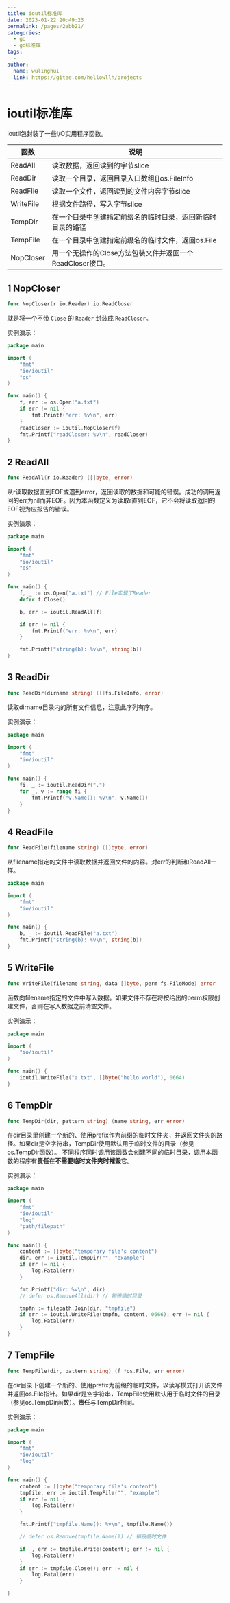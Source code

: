 ```yaml
---
title: ioutil标准库
date: 2023-01-22 20:49:23
permalink: /pages/2ebb21/
categories:
  - go
  - go标准库
tags:
  - 
author: 
  name: wulinghui
  link: https://gitee.com/hellowllh/projects
---
```

# ioutil标准库

ioutil包封装了一些I/O实用程序函数。

| 函数      | 说明                                                       |
| --------- | ---------------------------------------------------------- |
| ReadAll   | 读取数据，返回读到的字节slice                              |
| ReadDir   | 读取一个目录，返回目录入口数组[]os.FileInfo                |
| ReadFile  | 读取一个文件，返回读到的文件内容字节slice                  |
| WriteFile | 根据文件路径，写入字节slice                                |
| TempDir   | 在一个目录中创建指定前缀名的临时目录，返回新临时目录的路径 |
| TempFile  | 在一个目录中创建指定前缀名的临时文件，返回os.File          |
| NopCloser | 用一个无操作的Close方法包装文件并返回一个ReadCloser接口。  |

## 1 NopCloser

```go
func NopCloser(r io.Reader) io.ReadCloser
```

就是将一个不带 `Close` 的 `Reader` 封装成 `ReadCloser`。

实例演示：

```go
package main

import (
	"fmt"
	"io/ioutil"
	"os"
)

func main() {
	f, err := os.Open("a.txt")
	if err != nil {
		fmt.Printf("err: %v\n", err)
	}
	readCloser := ioutil.NopCloser(f)
	fmt.Printf("readCloser: %v\n", readCloser)
}
```



## 2 ReadAll

```go
func ReadAll(r io.Reader) ([]byte, error)
```

从r读取数据直到EOF或遇到error，返回读取的数据和可能的错误。成功的调用返回的err为nil而非EOF。因为本函数定义为读取r直到EOF，它不会将读取返回的EOF视为应报告的错误。

实例演示：

```go
package main

import (
	"fmt"
	"io/ioutil"
	"os"
)

func main() {
	f, _ := os.Open("a.txt") // File实现了Reader
	defer f.Close()

	b, err := ioutil.ReadAll(f)

	if err != nil {
		fmt.Printf("err: %v\n", err)
	}

	fmt.Printf("string(b): %v\n", string(b))
}
```



## 3 ReadDir

```go
func ReadDir(dirname string) ([]fs.FileInfo, error)
```

读取dirname目录内的所有文件信息，注意此序列有序。

实例演示：

```go
package main

import (
	"fmt"
	"io/ioutil"
)

func main() {
	fi, _ := ioutil.ReadDir(".")
	for _, v := range fi {
		fmt.Printf("v.Name(): %v\n", v.Name())
	}
}
```



## 4 ReadFile

```go
func ReadFile(filename string) ([]byte, error)
```

从filename指定的文件中读取数据并返回文件的内容。对err的判断和ReadAll一样。

```go
package main

import (
	"fmt"
	"io/ioutil"
)

func main() {
	b, _ := ioutil.ReadFile("a.txt")
	fmt.Printf("string(b): %v\n", string(b))
}

```

## 5 WriteFile

```go
func WriteFile(filename string, data []byte, perm fs.FileMode) error
```

函数向filename指定的文件中写入数据。如果文件不存在将按给出的perm权限创建文件，否则在写入数据之前清空文件。

实例演示：

```go
package main

import (
	"io/ioutil"
)

func main() {
	ioutil.WriteFile("a.txt", []byte("hello world"), 0664)
}
```





## 6 TempDir

```go
func TempDir(dir, pattern string) (name string, err error)
```

在dir目录里创建一个新的、使用prefix作为前缀的临时文件夹，并返回文件夹的路径。如果dir是空字符串，TempDir使用默认用于临时文件的目录（参见os.TempDir函数）。 不同程序同时调用该函数会创建不同的临时目录，调用本函数的程序有**责任**在**不需要临时文件夹时摧毁**它。

实例演示：

```go
package main

import (
	"fmt"
	"io/ioutil"
	"log"
	"path/filepath"
)

func main() {
	content := []byte("temporary file's content")
	dir, err := ioutil.TempDir("", "example")
	if err != nil {
		log.Fatal(err)
	}

	fmt.Printf("dir: %v\n", dir)
	// defer os.RemoveAll(dir) // 销毁临时目录

	tmpfn := filepath.Join(dir, "tmpfile")
	if err := ioutil.WriteFile(tmpfn, content, 0666); err != nil {
		log.Fatal(err)
	}
}
```

## 7 TempFile

```go
func TempFile(dir, pattern string) (f *os.File, err error)
```

在dir目录下创建一个新的、使用prefix为前缀的临时文件，以读写模式打开该文件并返回os.File指针。如果dir是空字符串，TempFile使用默认用于临时文件的目录（参见os.TempDir函数）。**责任**与TempDir相同。

实例演示：

```go
package main

import (
	"fmt"
	"io/ioutil"
	"log"
)

func main() {
	content := []byte("temporary file's content")
	tmpfile, err := ioutil.TempFile("", "example")
	if err != nil {
		log.Fatal(err)
	}

	fmt.Printf("tmpfile.Name(): %v\n", tmpfile.Name())

	// defer os.Remove(tmpfile.Name()) // 销毁临时文件

	if _, err := tmpfile.Write(content); err != nil {
		log.Fatal(err)
	}
	if err := tmpfile.Close(); err != nil {
		log.Fatal(err)
	}

}
```
